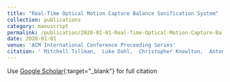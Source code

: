 ```yaml
---
title: "Real-Time Optical Motion Capture Balance Sonification System"
collection: publications
category: manuscript
permalink: /publication/2020-01-01-Real-Time-Optical-Motion-Capture-Balance-Sonification-System
date: 2020-01-01
venue: 'ACM International Conference Proceeding Series'
citation: ' Mitchell Tillman,  Luke Dahl,  Christopher Knowlton,  Antonia Zaferiou, &quot;Real-Time Optical Motion Capture Balance Sonification System.&quot; ACM International Conference Proceeding Series, 2020.'
---
```

Use [Google Scholar](https://scholar.google.com/scholar?q=Real+Time+Optical+Motion+Capture+Balance+Sonification+System){:target="_blank"} for full citation